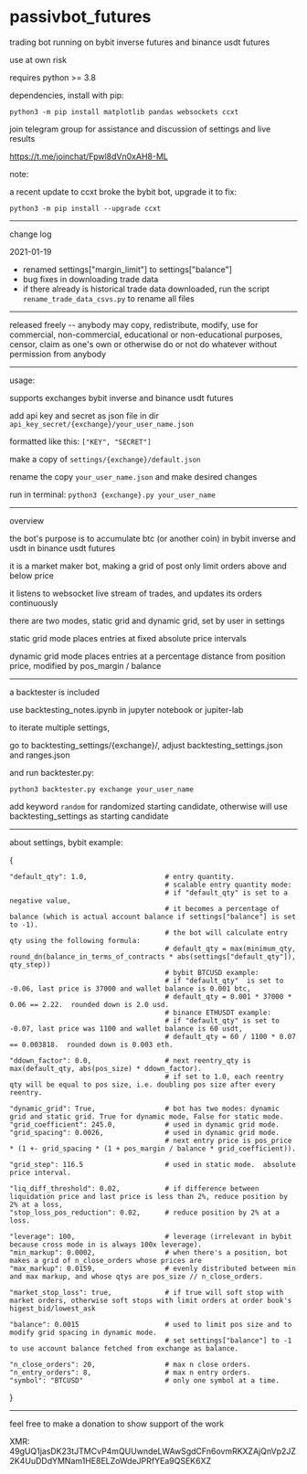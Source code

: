 # passivbot_futures
trading bot running on bybit inverse futures and binance usdt futures

use at own risk


requires python >= 3.8


dependencies, install with pip:


`python3 -m pip install matplotlib pandas websockets ccxt`

join telegram group for assistance and discussion of settings and live results

https://t.me/joinchat/Fpwl8dVn0xAH8-ML

note:

a recent update to ccxt broke the bybit bot, upgrade it to fix:

`python3 -m pip install --upgrade ccxt`


------------------------------------------------------------------
change log

2021-01-19
- renamed settings["margin_limit"] to settings["balance"]
- bug fixes in downloading trade data
- if there already is historical trade data downloaded, run the script `rename_trade_data_csvs.py` to rename all files


------------------------------------------------------------------

released freely -- anybody may copy, redistribute, modify, use for commercial, non-commercial, educational or non-educational purposes, censor, claim as one's own or otherwise do or not do whatever without permission from anybody

------------------------------------------------------------------

usage:

supports exchanges bybit inverse and binance usdt futures

add api key and secret as json file in dir `api_key_secret/{exchange}/your_user_name.json`


formatted like this: `["KEY", "SECRET"]`


make a copy of `settings/{exchange}/default.json`

rename the copy `your_user_name.json` and make desired changes

run in terminal: `python3 {exchange}.py your_user_name`

------------------------------------------------------------------
overview

the bot's purpose is to accumulate btc (or another coin) in bybit inverse and usdt in binance usdt futures

it is a market maker bot, making a grid of post only limit orders above and below price

it listens to websocket live stream of trades, and updates its orders continuously

there are two modes, static grid and dynamic grid, set by user in settings

static grid mode places entries at fixed absolute price intervals

dynamic grid mode places entries at a percentage distance from position price, modified by pos_margin / balance

------------------------------------------------------------------

a backtester is included

use backtesting_notes.ipynb in jupyter notebook or jupiter-lab

to iterate multiple settings,

go to backtesting_settings/{exchange}/, adjust backtesting_settings.json and ranges.json

and run backtester.py:

`python3 backtester.py exchange your_user_name`

add keyword `random` for randomized starting candidate, otherwise will use backtesting_settings as starting candidate



------------------------------------------------------------------

about settings, bybit example:

{

    "default_qty": 1.0,                   # entry quantity.
                                          # scalable entry quantity mode:
                                          # if "default_qty" is set to a negative value,
                                          # it becomes a percentage of balance (which is actual account balance if settings["balance"] is set to -1).
                                          # the bot will calculate entry qty using the following formula:
                                          # default_qty = max(minimum_qty, round_dn(balance_in_terms_of_contracts * abs(settings["default_qty"]), qty_step))
                                          # bybit BTCUSD example:
                                          # if "default_qty"  is set to -0.06, last price is 37000 and wallet balance is 0.001 btc,
                                          # default_qty = 0.001 * 37000 * 0.06 == 2.22.  rounded down is 2.0 usd.
                                          # binance ETHUSDT example:
                                          # if "default_qty" is set to -0.07, last price was 1100 and wallet balance is 60 usdt,
                                          # default_qty = 60 / 1100 * 0.07 == 0.003818.  rounded down is 0.003 eth.
    
    "ddown_factor": 0.0,                  # next reentry_qty is max(default_qty, abs(pos_size) * ddown_factor).
                                          # if set to 1.0, each reentry qty will be equal to pos size, i.e. doubling pos size after every reentry.
                                          
    "dynamic_grid": True,                 # bot has two modes: dynamic grid and static grid. True for dynamic mode, False for static mode.
    "grid_coefficient": 245.0,            # used in dynamic grid mode.
    "grid_spacing": 0.0026,               # used in dynamic grid mode.
                                          # next entry price is pos_price * (1 +- grid_spacing * (1 + pos_margin / balance * grid_coefficient)).
                                          
    "grid_step": 116.5                    # used in static mode.  absolute price interval.
                                          
    "liq_diff_threshold": 0.02,           # if difference between liquidation price and last price is less than 2%, reduce position by 2% at a loss,
    "stop_loss_pos_reduction": 0.02,      # reduce position by 2% at a loss.
    
    "leverage": 100,                      # leverage (irrelevant in bybit because cross mode in is always 100x leverage).
    "min_markup": 0.0002,                 # when there's a position, bot makes a grid of n_close_orders whose prices are
    "max_markup": 0.0159,                 # evenly distributed between min and max markup, and whose qtys are pos_size // n_close_orders.
    
    "market_stop_loss": true,             # if true will soft stop with market orders, otherwise soft stops with limit orders at order book's higest_bid/lowest_ask
    
    "balance": 0.0015                     # used to limit pos size and to modify grid spacing in dynamic mode.
                                          # set settings["balance"] to -1 to use account balance fetched from exchange as balance.
                                          
    "n_close_orders": 20,                 # max n close orders.
    "n_entry_orders": 8,                  # max n entry orders.
    "symbol": "BTCUSD"                    # only one symbol at a time.

}


------------------------------------------------------------------

feel free to make a donation to show support of the work

XMR: 49gUQ1jasDK23tJTMCvP4mQUUwndeLWAwSgdCFn6ovmRKXZAjQnVp2JZ2K4UuDDdYMNam1HE8ELZoWdeJPRfYEa9QSEK6XZ
